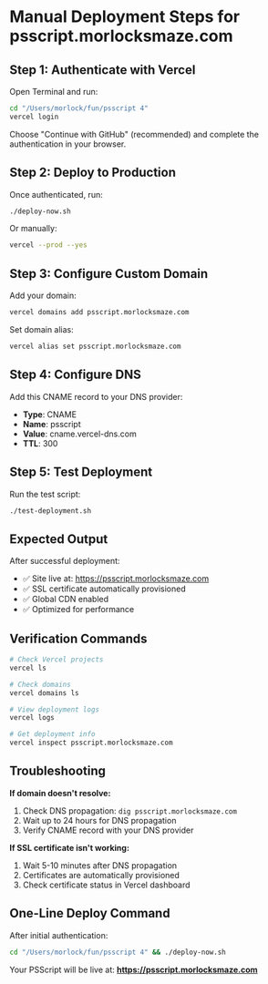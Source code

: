 # Manual Deployment Steps for psscript.morlocksmaze.com

## Step 1: Authenticate with Vercel

Open Terminal and run:
```bash
cd "/Users/morlock/fun/psscript 4"
vercel login
```

Choose "Continue with GitHub" (recommended) and complete the authentication in your browser.

## Step 2: Deploy to Production

Once authenticated, run:
```bash
./deploy-now.sh
```

Or manually:
```bash
vercel --prod --yes
```

## Step 3: Configure Custom Domain

Add your domain:
```bash
vercel domains add psscript.morlocksmaze.com
```

Set domain alias:
```bash
vercel alias set psscript.morlocksmaze.com
```

## Step 4: Configure DNS

Add this CNAME record to your DNS provider:
- **Type**: CNAME
- **Name**: psscript
- **Value**: cname.vercel-dns.com
- **TTL**: 300

## Step 5: Test Deployment

Run the test script:
```bash
./test-deployment.sh
```

## Expected Output

After successful deployment:
- ✅ Site live at: https://psscript.morlocksmaze.com
- ✅ SSL certificate automatically provisioned
- ✅ Global CDN enabled
- ✅ Optimized for performance

## Verification Commands

```bash
# Check Vercel projects
vercel ls

# Check domains
vercel domains ls

# View deployment logs
vercel logs

# Get deployment info
vercel inspect psscript.morlocksmaze.com
```

## Troubleshooting

**If domain doesn't resolve:**
1. Check DNS propagation: `dig psscript.morlocksmaze.com`
2. Wait up to 24 hours for DNS propagation
3. Verify CNAME record with your DNS provider

**If SSL certificate isn't working:**
1. Wait 5-10 minutes after DNS propagation
2. Certificates are automatically provisioned
3. Check certificate status in Vercel dashboard

## One-Line Deploy Command

After initial authentication:
```bash
cd "/Users/morlock/fun/psscript 4" && ./deploy-now.sh
```

Your PSScript will be live at: **https://psscript.morlocksmaze.com**